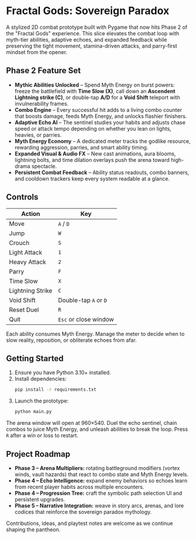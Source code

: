 # Fractal Gods: Sovereign Paradox

A stylized 2D combat prototype built with Pygame that now hits Phase 2 of the "Fractal Gods" experience. This slice elevates the combat loop with myth-tier abilities, adaptive echoes, and expanded feedback while preserving the tight movement, stamina-driven attacks, and parry-first mindset from the opener.

## Phase 2 Feature Set
- **Mythic Abilities Unlocked** – Spend Myth Energy on burst powers: freeze the battlefield with **Time Slow (X)**, call down an **Ascendent Lightning strike (C)**, or double-tap **A/D** for a **Void Shift** teleport with invulnerability frames.
- **Combo Engine** – Every successful hit adds to a living combo counter that boosts damage, feeds Myth Energy, and unlocks flashier finishers.
- **Adaptive Echo AI** – The sentinel studies your habits and adjusts chase speed or attack tempo depending on whether you lean on lights, heavies, or parries.
- **Myth Energy Economy** – A dedicated meter tracks the godlike resource, rewarding aggression, parries, and smart ability timing.
- **Expanded Visual & Audio FX** – New cast animations, aura blooms, lightning bolts, and time dilation overlays push the arena toward high-drama spectacle.
- **Persistent Combat Feedback** – Ability status readouts, combo banners, and cooldown trackers keep every system readable at a glance.

## Controls
| Action | Key |
| --- | --- |
| Move | `A` / `D` |
| Jump | `W` |
| Crouch | `S` |
| Light Attack | `1` |
| Heavy Attack | `2` |
| Parry | `F` |
| Time Slow | `X` |
| Lightning Strike | `C` |
| Void Shift | Double-tap `A` or `D` |
| Reset Duel | `R` |
| Quit | `Esc` or close window |

Each ability consumes Myth Energy. Manage the meter to decide when to slow reality, reposition, or obliterate echoes from afar.

## Getting Started
1. Ensure you have Python 3.10+ installed.
2. Install dependencies:
   ```bash
   pip install -r requirements.txt
   ```
3. Launch the prototype:
   ```bash
   python main.py
   ```

The arena window will open at 960×540. Duel the echo sentinel, chain combos to juice Myth Energy, and unleash abilities to break the loop. Press `R` after a win or loss to restart.

## Project Roadmap
- **Phase 3 – Arena Multipliers:** rotating battleground modifiers (vortex winds, vault hazards) that react to combo state and Myth Energy levels.
- **Phase 4 – Echo Intelligence:** expand enemy behaviors so echoes learn from recent player habits across multiple encounters.
- **Phase 4 – Progression Tree:** craft the symbolic path selection UI and persistent upgrades.
- **Phase 5 – Narrative Integration:** weave in story arcs, arenas, and lore codices that reinforce the sovereign paradox mythology.

Contributions, ideas, and playtest notes are welcome as we continue shaping the pantheon.
